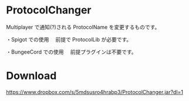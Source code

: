 # ProtocolChanger
Multiplayer で通知(?)される ProtocolName を変更するものです。
 
・Spigot での使用
　前提で ProtocolLib が必要です。
 
・BungeeCord での使用
　前提プラグインは不要です。
 
 # Download
 
 https://www.dropbox.com/s/5mdsusro4hrabp3/ProtocolChanger.jar?dl=1
 
